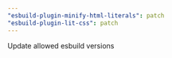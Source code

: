 ```yaml
---
"esbuild-plugin-minify-html-literals": patch
"esbuild-plugin-lit-css": patch
---
```


Update allowed esbuild versions

